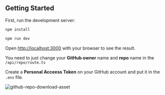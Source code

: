 ## Getting Started

First, run the development server:

```bash
npm install
```

```bash
npm run dev
```

Open [http://localhost:3000](http://localhost:3000) with your browser to see the result.

You need to just change your **GitHub owner** name and **repo** name in the `/api/repo/route.ts`

Create a **Personal Acceess Token** on your GitHub account and put it in the `.env` file.

![github-repo-download-asset](https://github.com/itsarghyadas/github-repo-download-api/assets/89768406/28c11388-f418-46fd-a425-4b2d31618853)
